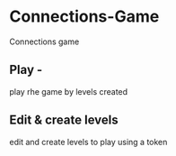 # Connections-Game
Connections game

## Play -
play rhe game by levels created

## Edit & create levels 
edit and create levels to play using a token 